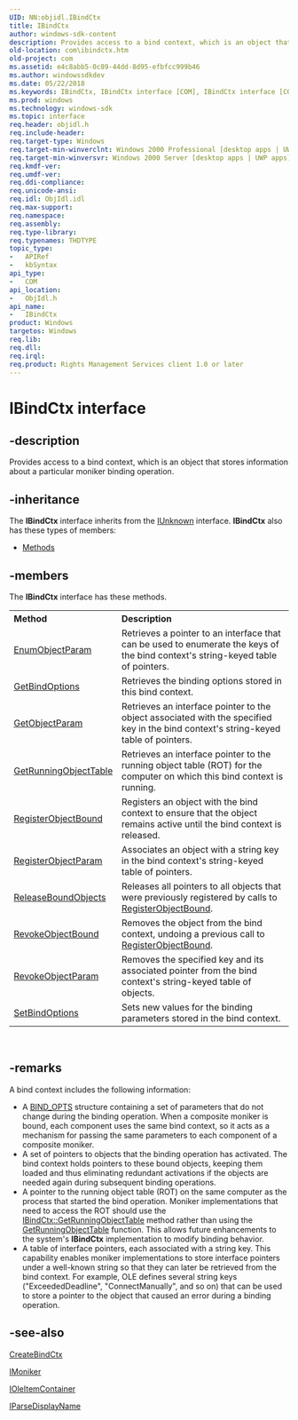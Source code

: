 ```yaml
---
UID: NN:objidl.IBindCtx
title: IBindCtx
author: windows-sdk-content
description: Provides access to a bind context, which is an object that stores information about a particular moniker binding operation.
old-location: com\ibindctx.htm
old-project: com
ms.assetid: e4c8abb5-0c89-44dd-8d95-efbfcc999b46
ms.author: windowssdkdev
ms.date: 05/22/2018
ms.keywords: IBindCtx, IBindCtx interface [COM], IBindCtx interface [COM],described, _com_ibindctx, com.ibindctx, objidl/IBindCtx
ms.prod: windows
ms.technology: windows-sdk
ms.topic: interface
req.header: objidl.h
req.include-header: 
req.target-type: Windows
req.target-min-winverclnt: Windows 2000 Professional [desktop apps | UWP apps]
req.target-min-winversvr: Windows 2000 Server [desktop apps | UWP apps]
req.kmdf-ver: 
req.umdf-ver: 
req.ddi-compliance: 
req.unicode-ansi: 
req.idl: ObjIdl.idl
req.max-support: 
req.namespace: 
req.assembly: 
req.type-library: 
req.typenames: THDTYPE
topic_type:
-	APIRef
-	kbSyntax
api_type:
-	COM
api_location:
-	ObjIdl.h
api_name:
-	IBindCtx
product: Windows
targetos: Windows
req.lib: 
req.dll: 
req.irql: 
req.product: Rights Management Services client 1.0 or later
---
```


# IBindCtx interface


## -description


Provides access to a bind context, which is an object that stores information about a particular moniker binding operation.


## -inheritance

The <b xmlns:loc="http://microsoft.com/wdcml/l10n">IBindCtx</b> interface inherits from the <a href="iunknown.htm">IUnknown</a> interface. <b>IBindCtx</b> also has these types of members:
<ul>
<li><a href="https://docs.microsoft.com/">Methods</a></li>
</ul>

## -members

The <b>IBindCtx</b> interface has these methods.
<table class="members" id="memberListMethods">
<tr>
<th align="left" width="37%">Method</th>
<th align="left" width="63%">Description</th>
</tr>
<tr data="declared;">
<td align="left" width="37%">
<a href="https://msdn.microsoft.com/9e799ce4-e9b3-4b31-98a0-2167a0c19848">EnumObjectParam</a>
</td>
<td align="left" width="63%">
Retrieves a pointer to an interface that can be used to enumerate the keys of the bind context's string-keyed table of pointers.

</td>
</tr>
<tr data="declared;">
<td align="left" width="37%">
<a href="https://msdn.microsoft.com/ccb239ee-922f-4e66-8aca-7651c0243a2b">GetBindOptions</a>
</td>
<td align="left" width="63%">
Retrieves the binding options stored in this bind context.

</td>
</tr>
<tr data="declared;">
<td align="left" width="37%">
<a href="https://msdn.microsoft.com/8f423495-7a34-4901-968e-1fe204680d8a">GetObjectParam</a>
</td>
<td align="left" width="63%">
Retrieves an interface pointer to the object associated with the specified key in the bind context's string-keyed table of pointers.

</td>
</tr>
<tr data="declared;">
<td align="left" width="37%">
<a href="https://msdn.microsoft.com/26938d07-d772-4e72-a6aa-57dd2f2cece1">GetRunningObjectTable</a>
</td>
<td align="left" width="63%">
Retrieves an interface pointer to the running object table (ROT) for the computer on which this bind context is running.

</td>
</tr>
<tr data="declared;">
<td align="left" width="37%">
<a href="https://msdn.microsoft.com/84d49231-5fdd-4a89-8e76-1f0e56bc553f">RegisterObjectBound</a>
</td>
<td align="left" width="63%">
Registers an object with the bind context to ensure that the object remains active until the bind context is released.

</td>
</tr>
<tr data="declared;">
<td align="left" width="37%">
<a href="https://msdn.microsoft.com/7ee2b5b2-9b9c-41f1-8e58-7432ebc0f9ed">RegisterObjectParam</a>
</td>
<td align="left" width="63%">
Associates an object with a string key in the bind context's string-keyed table of pointers.

</td>
</tr>
<tr data="declared;">
<td align="left" width="37%">
<a href="https://msdn.microsoft.com/12107633-6e7f-4d41-8e5c-5739cff98552">ReleaseBoundObjects</a>
</td>
<td align="left" width="63%">
Releases all pointers to all objects that were previously registered by calls to <a href="https://msdn.microsoft.com/84d49231-5fdd-4a89-8e76-1f0e56bc553f">RegisterObjectBound</a>.

</td>
</tr>
<tr data="declared;">
<td align="left" width="37%">
<a href="https://msdn.microsoft.com/c49421a3-1733-4f54-8e30-d23641f13c38">RevokeObjectBound</a>
</td>
<td align="left" width="63%">
Removes the object from the bind context, undoing a previous call to <a href="https://msdn.microsoft.com/84d49231-5fdd-4a89-8e76-1f0e56bc553f">RegisterObjectBound</a>.

</td>
</tr>
<tr data="declared;">
<td align="left" width="37%">
<a href="https://msdn.microsoft.com/e7dbf9c8-0ecf-4076-8bec-4da457c60cee">RevokeObjectParam</a>
</td>
<td align="left" width="63%">
Removes the specified key and its associated pointer from the bind context's string-keyed table of objects.

</td>
</tr>
<tr data="declared;">
<td align="left" width="37%">
<a href="https://msdn.microsoft.com/9dcce48e-567e-42b4-8df2-2bc861cb5fcb">SetBindOptions</a>
</td>
<td align="left" width="63%">
Sets new values for the binding parameters stored in the bind context.

</td>
</tr>
</table> 


## -remarks



A bind context includes the following information:

<ul>
<li>A <a href="https://msdn.microsoft.com/764f09c9-ff20-4ae2-b94f-4b0a1e117e49">BIND_OPTS</a> structure containing a set of parameters that do not change during the binding operation. When a composite moniker is bound, each component uses the same bind context, so it acts as a mechanism for passing the same parameters to each component of a composite moniker. 
</li>
<li>A set of pointers to objects that the binding operation has activated. The bind context holds pointers to these bound objects, keeping them loaded and thus eliminating redundant activations if the objects are needed again during subsequent binding operations.</li>
<li>A pointer to the running object table (ROT) on the same computer as the process that started the bind operation. Moniker implementations that need to access the ROT should use the <a href="https://msdn.microsoft.com/26938d07-d772-4e72-a6aa-57dd2f2cece1">IBindCtx::GetRunningObjectTable</a> method rather than using the <a href="https://msdn.microsoft.com/65d9cf7d-cc8a-4199-9a4a-7fd67ef8872d">GetRunningObjectTable</a> function. This allows future enhancements to the system's <b>IBindCtx</b> implementation to modify binding behavior.
</li>
<li>A table of interface pointers, each associated with a string key. This capability enables moniker implementations to store interface pointers under a well-known string so that they can later be retrieved from the bind context. For example, OLE defines several string keys ("ExceededDeadline", "ConnectManually", and so on) that can be used to store a pointer to the object that caused an error during a binding operation.</li>
</ul>



## -see-also




<a href="https://msdn.microsoft.com/0f0ded09-7a7c-40bb-8198-b9f5058827d4">CreateBindCtx</a>



<a href="https://msdn.microsoft.com/17f4c1df-7a9c-42ef-a888-70cd8d85f070">IMoniker</a>



<a href="https://msdn.microsoft.com/fe306a36-da24-4b1e-ab42-359d37962d36">IOleItemContainer</a>



<a href="https://msdn.microsoft.com/37844d9b-35ce-4d30-8a58-dac4c671896f">IParseDisplayName</a>
 

 

